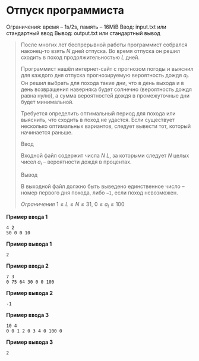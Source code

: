 # Отпуск программиста

Ограничения: время – 1s/2s, память – 16MiB Ввод: input.txt или стандартный ввод Вывод: output.txt или стандартный вывод

> После многих лет беспрерывной работы программист собрался наконец-то взять $N$ дней отпуска. Во время отпуска он решил сходить в поход продолжительностью $L$ дней.
>
> Программист нашёл интернет-сайт с прогнозом погоды и выяснил для каждого дня отпуска прогнозируемую вероятность дождя $a_i$. Он решил выбрать для похода такие дни, что в день выхода и в день возвращения наверняка будет солнечно (вероятность дождя равна нулю), а сумма вероятностей дождя в промежуточные дни будет минимальной.
>
> Требуется определить оптимальный период для похода или выяснить, что сходить в поход не удастся. Если существует несколько оптимальных вариантов, следует вывести тот, который начинается раньше.
>
> Ввод
>
> Входной файл содержит числа $N$ $L$, за которыми следует $N$ целых чисел $a_i$ – вероятности дождя в процентах.
>
> Вывод
>
> В выходной файл должно быть выведено единственное число – номер первого дня похода, либо `−1`, если поход невозможен.
>
> *Ограничения*
> $1 ≤ L ≤ N ≤ 31$, $0 ≤ a_i ≤ 100$

**Пример ввода 1**
```
4 2
50 0 0 10
```
**Пример вывода 1**
```
2
```
**Пример ввода 2**
```
7 3
0 75 64 30 0 0 100
```
**Пример вывода 2**
```
-1
```
**Пример ввода 3**
```
10 4
0 0 1 2 0 3 4 0 100 0
```
**Пример вывода 3**
```
2
```
